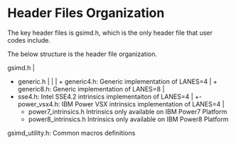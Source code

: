 # Header Files Organization

The key header files is gsimd.h, which is the only header file that user codes include.

The below structure is the header file organization.

gsimd.h
 |
 + generic.h
 |  |
 |  + generic4.h: Generic implementation of LANES=4 
 |  + generic8.h: Generic implementation of LANES=8
 |  
 + sse4.h: Intel SSE4.2 intrinsics implementaiton of LANES=4 
 |
 +-power_vsx4.h: IBM Power VSX intrinsics implementation of LANES=4
    |
    + power7_intrinsics.h Intrinsics only available on IBM Power7 Platform
    + power8_intrinsics.h Intrinsics only available on IBM Power8 Platform
    
gsimd_utility.h: Common macros definitions
